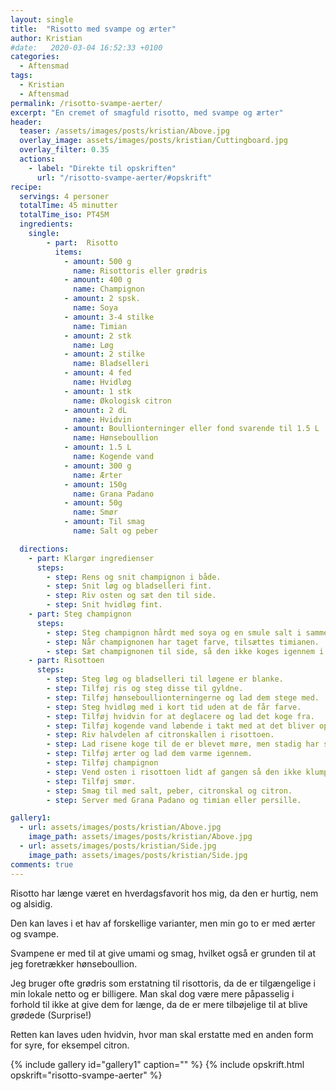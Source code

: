 ```yaml
---
layout: single
title:  "Risotto med svampe og ærter"
author: Kristian
#date:   2020-03-04 16:52:33 +0100
categories:  
  - Aftensmad
tags: 
  - Kristian
  - Aftensmad
permalink: /risotto-svampe-aerter/
excerpt: "En cremet of smagfuld risotto, med svampe og ærter"
header:
  teaser: /assets/images/posts/kristian/Above.jpg
  overlay_image: assets/images/posts/kristian/Cuttingboard.jpg
  overlay_filter: 0.35 
  actions:
    - label: "Direkte til opskriften"
      url: "/risotto-svampe-aerter/#opskrift"
recipe:
  servings: 4 personer
  totalTime: 45 minutter
  totalTime_iso: PT45M
  ingredients:
    single: 
        - part:  Risotto
          items:
            - amount: 500 g 
              name: Risottoris eller grødris  
            - amount: 400 g  
              name: Champignon
            - amount: 2 spsk.
              name: Soya
            - amount: 3-4 stilke  
              name: Timian
            - amount: 2 stk 
              name: Løg
            - amount: 2 stilke
              name: Bladselleri
            - amount: 4 fed 
              name: Hvidløg
            - amount: 1 stk  
              name: Økologisk citron
            - amount: 2 dL
              name: Hvidvin
            - amount: Boullionterninger eller fond svarende til 1.5 L
              name: Hønseboullion 
            - amount: 1.5 L
              name: Kogende vand
            - amount: 300 g 
              name: Ærter
            - amount: 150g 
              name: Grana Padano
            - amount: 50g
              name: Smør
            - amount: Til smag
              name: Salt og peber

  directions:
    - part: Klargør ingredienser
      steps: 
        - step: Rens og snit champignon i både.
        - step: Snit løg og bladselleri fint. 
        - step: Riv osten og sæt den til side.
        - step: Snit hvidløg fint.
    - part: Steg champignon
      steps:
        - step: Steg champignon hårdt med soya og en smule salt i samme gryde som resten af retten skal laves i. 
        - step: Når champignonen har taget farve, tilsættes timianen. 
        - step: Sæt champignonen til side, så den ikke koges igennem i resten af retten. 
    - part: Risottoen
      steps:
        - step: Steg løg og bladselleri til løgene er blanke.
        - step: Tilføj ris og steg disse til gyldne. 
        - step: Tilføj hønseboullionterningerne og lad dem stege med. 
        - step: Steg hvidløg med i kort tid uden at de får farve.
        - step: Tilføj hvidvin for at deglacere og lad det koge fra. 
        - step: Tilføj kogende vand løbende i takt med at det bliver optaget af risen og lad det koge i omtrent 10 minutter. 
        - step: Riv halvdelen af citronskallen i risottoen. 
        - step: Lad risene koge til de er blevet møre, men stadig har smule bid.
        - step: Tilføj ærter og lad dem varme igennem. 
        - step: Tilføj champignon
        - step: Vend osten i risottoen lidt af gangen så den ikke klumper.
        - step: Tilføj smør. 
        - step: Smag til med salt, peber, citronskal og citron.  
        - step: Server med Grana Padano og timian eller persille.  

gallery1:
  - url: assets/images/posts/kristian/Above.jpg
    image_path: assets/images/posts/kristian/Above.jpg
  - url: assets/images/posts/kristian/Side.jpg
    image_path: assets/images/posts/kristian/Side.jpg
comments: true
---
```

Risotto har længe været en hverdagsfavorit hos mig, da den er hurtig, nem og alsidig. 

Den kan laves i et hav af forskellige varianter, men min go to er med ærter og svampe. 

Svampene er med til at give umami og smag, hvilket også er grunden til at jeg foretrækker hønseboullion. 

Jeg bruger ofte grødris som erstatning til risottoris, da de er tilgængelige i min lokale netto og er billigere. 
Man skal dog være mere påpasselig i forhold til ikke at give dem for længe, da de er mere tilbøjelige til at blive grødede (Surprise!)

Retten kan laves uden hvidvin, hvor man skal erstatte med en anden form for syre, for eksempel citron. 

{% include gallery id="gallery1"  caption="" %}
{% include opskrift.html opskrift="risotto-svampe-aerter" %}




